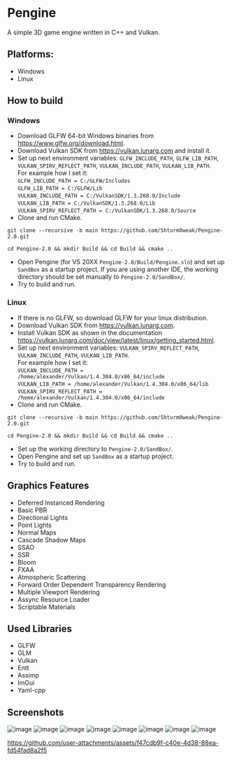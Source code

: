 # **Pengine**
A simple 3D game engine written in C++ and Vulkan.

## **Platforms:**
* Windows
* Linux

## **How to build**
### **Windows**
* Download GLFW 64-bit Windows binaries from https://www.glfw.org/download.html.
* Download Vulkan SDK from https://vulkan.lunarg.com and install it.
* Set up next environment variables: `GLFW_INCLUDE_PATH`, `GLFW_LIB_PATH`, `VULKAN_SPIRV_REFLECT_PATH`, `VULKAN_INCLUDE_PATH`, `VULKAN_LIB_PATH`.\
For example how I set it:\
`GLFW_INCLUDE_PATH = C:/GLFW/Includes`\
`GLFW_LIB_PATH = C:/GLFW/Lib`\
`VULKAN_INCLUDE_PATH = C:/VulkanSDK/1.3.268.0/Include`\
`VULKAN_LIB_PATH = C:/VulkanSDK/1.3.268.0/Lib`\
`VULKAN_SPIRV_REFLECT_PATH = C:/VulkanSDK/1.3.268.0/Source`
* Clone and run CMake.
```
git clone --recursive -b main https://github.com/Shturm0weak/Pengine-2.0.git
```
```
cd Pengine-2.0 && mkdir Build && cd Build && cmake ..
```
* Open Pengine (for VS 20XX `Pengine-2.0/Build/Pengine.sln`) and set up `SandBox` as a startup project. If you are using another IDE, the working directory should be set manually to `Pengine-2.0/SandBox/`.
* Try to build and run.

### **Linux**
* If there is no GLFW, so download GLFW for your linux distribution.
* Download Vulkan SDK from https://vulkan.lunarg.com.
* Install Vulkan SDK as shown in the documentation https://vulkan.lunarg.com/doc/view/latest/linux/getting_started.html.
* Set up next environment variables: `VULKAN_SPIRV_REFLECT_PATH`, `VULKAN_INCLUDE_PATH`, `VULKAN_LIB_PATH`.\
For example how I set it:\
`VULKAN_INCLUDE_PATH = /home/alexander/Vulkan/1.4.304.0/x86_64/include`\
`VULKAN_LIB_PATH = /home/alexander/Vulkan/1.4.304.0/x86_64/lib`\
`VULKAN_SPIRV_REFLECT_PATH = /home/alexander/Vulkan/1.4.304.0/x86_64/include`
* Clone and run CMake.
```
git clone --recursive -b main https://github.com/Shturm0weak/Pengine-2.0.git
```
```
cd Pengine-2.0 && mkdir Build && cd Build && cmake ..
```
* Set up the working directory to `Pengine-2.0/SandBox/`.
* Open Pengine and set up `SandBox` as a startup project.
* Try to build and run.

## **Graphics Features**
* Deferred Instanced Rendering
* Basic PBR
* Directional Lights
* Point Lights
* Normal Maps
* Cascade Shadow Maps
* SSAO
* SSR
* Bloom
* FXAA
* Atmospheric Scattering
* Forward Order Dependent Transparency Rendering
* Multiple Viewport Rendering
* Assync Resource Loader
* Scriptable Materials

## **Used Libraries**
* GLFW
* GLM
* Vulkan
* Entt
* Assimp
* ImGui
* Yaml-cpp

## **Screenshots**
![image](https://github.com/user-attachments/assets/f1cff851-3218-4c87-ab61-abc023539da0)
![image](https://github.com/user-attachments/assets/9f742be0-1fba-4466-9e50-87294011cba3)
![image](https://github.com/user-attachments/assets/eb2f3c0e-3a5d-4883-8825-3ad99b871cf8)
![image](https://github.com/user-attachments/assets/3dbf3b3d-84ae-4129-ac96-dfd68cf8fed6)
![image](https://github.com/user-attachments/assets/ddfa34bb-5934-411c-b84f-588e5e4bd7f0)
![image](https://github.com/user-attachments/assets/053e7830-4217-4a9d-a578-dc31a80d86fc)
![image](https://github.com/user-attachments/assets/2c69fa6d-59a7-4ea6-a756-6ab668ef6704)
![image](https://github.com/user-attachments/assets/19903bde-e2ba-4439-acfb-994f382ca625)

https://github.com/user-attachments/assets/f47cdb9f-c40e-4d38-88ea-fd54fad8a2f5
